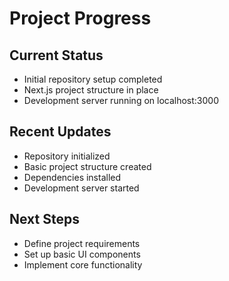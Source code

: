 # Project Progress

## Current Status
- Initial repository setup completed
- Next.js project structure in place
- Development server running on localhost:3000

## Recent Updates
- Repository initialized
- Basic project structure created
- Dependencies installed
- Development server started

## Next Steps
- Define project requirements
- Set up basic UI components
- Implement core functionality 